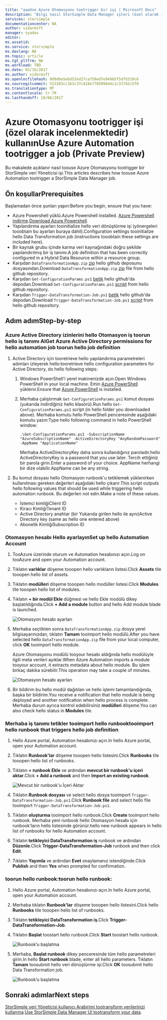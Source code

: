 ```yaml
---
title: "aaaUse Azure Otomasyonu tootrigger bir işi | Microsoft Docs"
description: "Bilgi nasıl StorSimple Data Manager işleri (özel olarak incelenmektedir) tetiklemek toouse Azure Otomasyonu"
services: storsimple
documentationcenter: NA
author: vidarmsft
manager: syadav
editor: 
ms.assetid: 
ms.service: storsimple
ms.devlang: NA
ms.topic: article
ms.tgt_pltfrm: NA
ms.workload: TBD
ms.date: 03/16/2017
ms.author: vidarmsft
ms.openlocfilehash: 0d9d6e5e6d52ed27ca759ed7e949b5f5dfd319c6
ms.sourcegitcommit: 523283cc1b3c37c428e77850964dc1c33742c5f0
ms.translationtype: MT
ms.contentlocale: tr-TR
ms.lasthandoff: 10/06/2017
---
```

# <a name="use-azure-automation-tootrigger-a-job-private-preview"></a><span data-ttu-id="ca880-103">Azure Otomasyonu tootrigger işi (özel olarak incelenmektedir) kullanın</span><span class="sxs-lookup"><span data-stu-id="ca880-103">Use Azure Automation tootrigger a job (Private Preview)</span></span>

<span data-ttu-id="ca880-104">Bu makalede açıklanır nasıl toouse Azure Otomasyonu tootrigger bir StorSimple veri Yöneticisi işi.</span><span class="sxs-lookup"><span data-stu-id="ca880-104">This articles describes how toouse Azure Automation tootrigger a StorSimple Data Manager job.</span></span>

## <a name="prerequisites"></a><span data-ttu-id="ca880-105">Ön koşullar</span><span class="sxs-lookup"><span data-stu-id="ca880-105">Prerequisites</span></span>

<span data-ttu-id="ca880-106">Başlamadan önce şunları yapın:</span><span class="sxs-lookup"><span data-stu-id="ca880-106">Before you begin, ensure that you have:</span></span>

*   <span data-ttu-id="ca880-107">Azure Powershell yüklü.</span><span class="sxs-lookup"><span data-stu-id="ca880-107">Azure Powershell installed.</span></span> <span data-ttu-id="ca880-108">[Azure Powershell indirme](https://azure.microsoft.com/documentation/articles/powershell-install-configure/).</span><span class="sxs-lookup"><span data-stu-id="ca880-108">[Download Azure Powershell](https://azure.microsoft.com/documentation/articles/powershell-install-configure/).</span></span>
*   <span data-ttu-id="ca880-109">Yapılandırma ayarları tooinitialize hello veri dönüştürme işi (yönergeleri tooobtain bu ayarları buraya dahil).</span><span class="sxs-lookup"><span data-stu-id="ca880-109">Configuration settings tooinitialize hello Data Transformation job (instructions tooobtain these settings are included here).</span></span>
*   <span data-ttu-id="ca880-110">Bir kaynak grubu içinde karma veri kaynağındaki doğru şekilde yapılandırılmış bir iş tanımı.</span><span class="sxs-lookup"><span data-stu-id="ca880-110">A job definition that has been correctly configured in a Hybrid Data Resource within a resource group.</span></span>
*   <span data-ttu-id="ca880-111">Karşıdan `DataTransformationApp.zip` [zip](https://github.com/Azure-Samples/storsimple-dotnet-data-manager-get-started/raw/master/Azure%20Automation%20For%20Data%20Manager/DataTransformationApp.zip) hello github deposunu dosyasından.</span><span class="sxs-lookup"><span data-stu-id="ca880-111">Download `DataTransformationApp.zip` [zip](https://github.com/Azure-Samples/storsimple-dotnet-data-manager-get-started/raw/master/Azure%20Automation%20For%20Data%20Manager/DataTransformationApp.zip) file from hello github repository.</span></span>
*   <span data-ttu-id="ca880-112">Karşıdan `Get-ConfigurationParams.ps1` [betik](https://github.com/Azure-Samples/storsimple-dotnet-data-manager-get-started/blob/master/Azure%20Automation%20For%20Data%20Manager/Get-ConfigurationParams.ps1) hello github'da depodan.</span><span class="sxs-lookup"><span data-stu-id="ca880-112">Download `Get-ConfigurationParams.ps1` [script](https://github.com/Azure-Samples/storsimple-dotnet-data-manager-get-started/blob/master/Azure%20Automation%20For%20Data%20Manager/Get-ConfigurationParams.ps1) from hello github repository.</span></span>
*   <span data-ttu-id="ca880-113">Karşıdan `Trigger-DataTransformation-Job.ps1` [betik](https://github.com/Azure-Samples/storsimple-dotnet-data-manager-get-started/blob/master/Azure%20Automation%20For%20Data%20Manager/Trigger-DataTransformation-Job.ps1) hello github'da depodan.</span><span class="sxs-lookup"><span data-stu-id="ca880-113">Download `Trigger-DataTransformation-Job.ps1` [script](https://github.com/Azure-Samples/storsimple-dotnet-data-manager-get-started/blob/master/Azure%20Automation%20For%20Data%20Manager/Trigger-DataTransformation-Job.ps1) from hello github repository.</span></span>

## <a name="step-by-step"></a><span data-ttu-id="ca880-114">Adım adım</span><span class="sxs-lookup"><span data-stu-id="ca880-114">Step-by-step</span></span>

### <a name="get-azure-active-directory-permissions-for-hello-automation-job-toorun-hello-job-definition"></a><span data-ttu-id="ca880-115">Azure Active Directory izinlerini hello Otomasyon iş toorun hello iş tanımı Al</span><span class="sxs-lookup"><span data-stu-id="ca880-115">Get Azure Active Directory permissions for hello automation job toorun hello job definition</span></span>

1. <span data-ttu-id="ca880-116">Active Directory için tooretrieve hello yapılandırma parametreleri adımları izleyerek hello:</span><span class="sxs-lookup"><span data-stu-id="ca880-116">tooretrieve hello configuration parameters for Active Directory, do hello following steps:</span></span>

    1. <span data-ttu-id="ca880-117">Windows PowerShell'i yerel makinenizde açın.</span><span class="sxs-lookup"><span data-stu-id="ca880-117">Open Windows PowerShell in your local machine.</span></span> <span data-ttu-id="ca880-118">Emin [Azure PowerShell](https://azure.microsoft.com/downloads/) yüklenir.</span><span class="sxs-lookup"><span data-stu-id="ca880-118">Ensure that [Azure PowerShell](https://azure.microsoft.com/downloads/) is installed.</span></span>
    1. <span data-ttu-id="ca880-119">Merhaba çalıştırmak `Get-ConfigurationParams.ps1` komut dosyası (yukarıda indirdiğiniz hello klasörü).</span><span class="sxs-lookup"><span data-stu-id="ca880-119">Run hello `Get-ConfigurationParams.ps1` script (in hello folder you downloaded above).</span></span> <span data-ttu-id="ca880-120">Merhaba komutu hello PowerShell penceresinde aşağıdaki komutu yazın:</span><span class="sxs-lookup"><span data-stu-id="ca880-120">Type hello following command in hello PowerShell window:</span></span>

        ```
        .\Get-ConfigurationParams.ps1 -SubscriptionName "AzureSubscriptionName" -ActiveDirectoryKey "AnyRandomPassword" -AppName "ApplicationName"
         ```

        <span data-ttu-id="ca880-121">Merhaba ActiveDirectoryKey daha sonra kullandığınız paroladır.</span><span class="sxs-lookup"><span data-stu-id="ca880-121">hello ActiveDirectoryKey is a password that you use later.</span></span> <span data-ttu-id="ca880-122">Tercih ettiğiniz bir parola girin.</span><span class="sxs-lookup"><span data-stu-id="ca880-122">Enter a password of your choice.</span></span> <span data-ttu-id="ca880-123">AppName herhangi bir dize olabilir.</span><span class="sxs-lookup"><span data-stu-id="ca880-123">AppName can be any string.</span></span>

2. <span data-ttu-id="ca880-124">Bu komut dosyası hello Otomasyon runbook'u tetiklemek yüklenirken kullanılması gereken değerleri aşağıdaki hello çıkarır.</span><span class="sxs-lookup"><span data-stu-id="ca880-124">This script outputs hello following values that should be used while triggering hello automation runbook.</span></span> <span data-ttu-id="ca880-125">Bu değerleri not edin.</span><span class="sxs-lookup"><span data-stu-id="ca880-125">Make a note of these values.</span></span>

    - <span data-ttu-id="ca880-126">İstemci kimliği</span><span class="sxs-lookup"><span data-stu-id="ca880-126">Client ID</span></span>
    - <span data-ttu-id="ca880-127">Kiracı Kimliği</span><span class="sxs-lookup"><span data-stu-id="ca880-127">Tenant ID</span></span>
    - <span data-ttu-id="ca880-128">Active Directory anahtar (bir Yukarıda girilen hello ile aynı)</span><span class="sxs-lookup"><span data-stu-id="ca880-128">Active Directory key (same as hello one entered above)</span></span>
    - <span data-ttu-id="ca880-129">Abonelik Kimliği</span><span class="sxs-lookup"><span data-stu-id="ca880-129">Subscription ID</span></span>

### <a name="set-up-hello-automation-account"></a><span data-ttu-id="ca880-130">Otomasyon hesabı Hello ayarlayın</span><span class="sxs-lookup"><span data-stu-id="ca880-130">Set up hello Automation Account</span></span>

1. <span data-ttu-id="ca880-131">TooAzure üzerinde oturum ve Automation hesabınızı açın.</span><span class="sxs-lookup"><span data-stu-id="ca880-131">Log on tooAzure and open your Automation account.</span></span>
2. <span data-ttu-id="ca880-132">Tıklatın **varlıklar** döşeme tooopen hello varlıkların listesi.</span><span class="sxs-lookup"><span data-stu-id="ca880-132">Click **Assets** tile tooopen hello list of assets.</span></span>
3. <span data-ttu-id="ca880-133">Tıklatın **modülleri** döşeme tooopen hello modüller listesi.</span><span class="sxs-lookup"><span data-stu-id="ca880-133">Click **Modules** tile tooopen hello list of modules.</span></span>
4. <span data-ttu-id="ca880-134">Tıklatın **+ bir modül Ekle** düğmesi ve hello Ekle modülü dikey başlatıldığında.</span><span class="sxs-lookup"><span data-stu-id="ca880-134">Click **+ Add a module** button and hello Add module blade is launched.</span></span>

    ![Otomasyon hesabı ayarları](./media/storsimple-data-manager-job-using-automation/add-module1m.png)

5. <span data-ttu-id="ca880-136">Merhaba seçtikten sonra `DataTransformationApp.zip` dosya yerel bilgisayarınızdan, tıklatın **Tamam** tooimport hello modülü.</span><span class="sxs-lookup"><span data-stu-id="ca880-136">After you have selected hello `DataTransformationApp.zip` file from your local computer, click **OK** tooimport hello module.</span></span>

   <span data-ttu-id="ca880-137">Azure Otomasyonu modülü tooyour hesabı aldığında hello modülüyle ilgili meta verileri ayıklar.</span><span class="sxs-lookup"><span data-stu-id="ca880-137">When Azure Automation imports a module tooyour account, it extracts metadata about hello module.</span></span> <span data-ttu-id="ca880-138">Bu işlem birkaç dakika sürebilir.</span><span class="sxs-lookup"><span data-stu-id="ca880-138">This operation may take a couple of minutes.</span></span>

   ![Otomasyon hesabı ayarları](./media/storsimple-data-manager-job-using-automation/add-module2m.png)

   

6. <span data-ttu-id="ca880-140">Bir bildirim bu hello modül dağıtılan ve hello işlemi tamamlandığında, başka bir bildirim.</span><span class="sxs-lookup"><span data-stu-id="ca880-140">You receive a notification that hello module is being deployed and another notification when hello process is complete.</span></span>  <span data-ttu-id="ca880-141">Merhaba durum ayrıca kontrol edebilirsiniz **modülleri** döşeme.</span><span class="sxs-lookup"><span data-stu-id="ca880-141">You can also check hello status in **Modules** tile.</span></span>

### <a name="tooimport-hello-runbook-that-triggers-hello-job-definition"></a><span data-ttu-id="ca880-142">Merhaba iş tanımı tetikler tooimport hello runbook</span><span class="sxs-lookup"><span data-stu-id="ca880-142">tooimport hello runbook that triggers hello job definition</span></span>

1. <span data-ttu-id="ca880-143">Hello Azure portal, Automation hesabınızı açın.</span><span class="sxs-lookup"><span data-stu-id="ca880-143">In hello Azure portal, open your Automation account.</span></span>
2. <span data-ttu-id="ca880-144">Tıklatın **Runbook'lar** döşeme tooopen hello listesini.</span><span class="sxs-lookup"><span data-stu-id="ca880-144">Click **Runbooks** tile tooopen hello list of runbooks.</span></span>
3. <span data-ttu-id="ca880-145">Tıklatın **+ runbook Ekle** ve ardından **mevcut bir runbook'u içeri aktar**.</span><span class="sxs-lookup"><span data-stu-id="ca880-145">Click **+ Add a runbook** and then **Import an existing runbook**.</span></span>

   ![Mevcut bir runbook'u İçeri Aktar](./media/storsimple-data-manager-job-using-automation/import-a-runbook.png)

4. <span data-ttu-id="ca880-147">Tıklatın **Runbook dosyası** ve select hello dosya tooimport `Trigger-DataTransformation-Job.ps1`.</span><span class="sxs-lookup"><span data-stu-id="ca880-147">Click **Runbook file** and select hello file tooimport `Trigger-DataTransformation-Job.ps1`.</span></span>
5. <span data-ttu-id="ca880-148">Tıklatın **oluşturma** tooimport hello runbook.</span><span class="sxs-lookup"><span data-stu-id="ca880-148">Click **Create** tooimport hello runbook.</span></span> <span data-ttu-id="ca880-149">Merhaba yeni runbook hello Otomasyon hesabı için runbook'ların hello listesinde görünür.</span><span class="sxs-lookup"><span data-stu-id="ca880-149">hello new runbook appears in hello list of runbooks for hello Automation account.</span></span>
7. <span data-ttu-id="ca880-150">Tıklatın **tetikleyici DataTransformation iş** runbook ve ardından **Düzenle**.</span><span class="sxs-lookup"><span data-stu-id="ca880-150">Click **Trigger-DataTransformation-Job** runbook and then click **Edit**.</span></span>
8. <span data-ttu-id="ca880-151">Tıklatın **Yayımla** ve ardından **Evet** onaylamanız istendiğinde.</span><span class="sxs-lookup"><span data-stu-id="ca880-151">Click **Publish** and then **Yes** when prompted for confirmation.</span></span>


### <a name="toorun-hello-runbook"></a><span data-ttu-id="ca880-152">toorun hello runbook:</span><span class="sxs-lookup"><span data-stu-id="ca880-152">toorun hello runbook:</span></span>
1. <span data-ttu-id="ca880-153">Hello Azure portal, Automation hesabınızı açın.</span><span class="sxs-lookup"><span data-stu-id="ca880-153">In hello Azure portal, open your Automation account.</span></span>
2. <span data-ttu-id="ca880-154">Merhaba tıklatın **Runbook'lar** döşeme tooopen hello listesini.</span><span class="sxs-lookup"><span data-stu-id="ca880-154">Click hello **Runbooks** tile tooopen hello list of runbooks.</span></span>
3. <span data-ttu-id="ca880-155">Tıklatın **tetikleyici DataTransformation iş**.</span><span class="sxs-lookup"><span data-stu-id="ca880-155">Click **Trigger-DataTransformation-Job**.</span></span>
4. <span data-ttu-id="ca880-156">Tıklatın **Başlat** toostart hello runbook.</span><span class="sxs-lookup"><span data-stu-id="ca880-156">Click **Start** toostart hello runbook.</span></span>

   ![Runbook’u başlatma](./media/storsimple-data-manager-job-using-automation/run-runbook1m.png)

5. <span data-ttu-id="ca880-158">Merhaba, **Başlat runbook** dikey penceresinde tüm hello parametreleri girin.</span><span class="sxs-lookup"><span data-stu-id="ca880-158">In hello **Start runbook** blade, enter all hello parameters.</span></span> <span data-ttu-id="ca880-159">Tıklatın **Tamam** toosubmit hello veri dönüştürme işi.</span><span class="sxs-lookup"><span data-stu-id="ca880-159">Click **OK** toosubmit hello Data Transformation job.</span></span>

   ![Runbook’u başlatma](./media/storsimple-data-manager-job-using-automation/run-runbook2m.png)


## <a name="next-steps"></a><span data-ttu-id="ca880-161">Sonraki adımlar</span><span class="sxs-lookup"><span data-stu-id="ca880-161">Next steps</span></span>

<span data-ttu-id="ca880-162">[StorSimple veri Yöneticisi kullanıcı Arabirimi tootransform verilerinizi kullanma](storsimple-data-manager-ui.md).</span><span class="sxs-lookup"><span data-stu-id="ca880-162">[Use StorSimple Data Manager UI tootransform your data](storsimple-data-manager-ui.md).</span></span>
